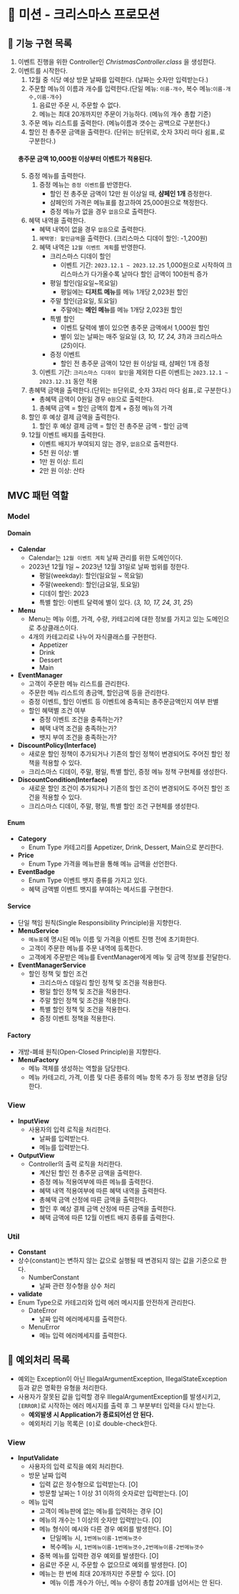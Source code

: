 # 🎄 미션 - 크리스마스 프로모션

## 📌 기능 구현 목록

1. 이벤트 진행을 위한 Controller인 *ChristmasController.class* 을 생성한다.
2. 이벤트를 시작한다.
    1. 12월 중 식당 예상 방문 날짜를 입력한다. (날짜는 숫자만 입력받는다.)
    2. 주문할 메뉴의 이름과 개수를 입력한다.(단일 메뉴: `이름-개수`, 복수 메뉴:`이름-개수,이름-개수`)
       1. 음료만 주문 시, 주문할 수 없다.
       2. 메뉴는 최대 20개까지만 주문이 가능하다. (메뉴의 개수 총합 기준)
    3. 주문 메뉴 리스트를 출력한다. (메뉴이름과 갯수는 공백으로 구분한다.)
    4. 할인 전 총주문 금액을 출력한다. (단위는 `원`단위로, 숫자 3자리 마다 쉼표`,`로 구분한다.)
   #### 총주문 금액 10,000원 이상부터 이벤트가 적용된다.
    5. 증정 메뉴를 출력한다.
        1. 증정 메뉴는 `증정 이벤트`를 반영한다.
            - 할인 전 총주문 금액이 12만 원 이상일 때, **샴페인 1개** 증정한다.
            - 샴페인의 가격은 메뉴표를 참고하여 25,000원으로 책정한다.
            - 증정 메뉴가 없을 경우 `없음`으로 출력한다.
    6. 혜택 내역을 출력한다.
       - 혜택 내역이 없을 경우 `없음`으로 출력한다.
       1. `혜택명: 할인금액`을 출력한다. (크리스마스 디데이 할인: -1,200원)
       2. 혜택 내역은 `12월 이벤트 계획`를 반영한다.
          - 크리스마스 디데이 할인
            - 이벤트 기간: `2023.12.1 ~ 2023.12.25`
              1,000원으로 시작하여 크리스마스가 다가올수록 날마다 할인 금액이 100원씩 증가
          - 평일 할인(일요일~목요일)
            - 평일에는 **디저트 메뉴**를 메뉴 1개당 2,023원 할인
          - 주말 할인(금요일, 토요일)
            - 주말에는 **메인 메뉴**를 메뉴 1개당 2,023원 할인
          - 특별 할인
            - 이벤트 달력에 별이 있으면 총주문 금액에서 1,000원 할인
            - 별이 있는 날짜는 매주 일요일 (*3, 10, 17, 24, 31*)과 크리스마스(*25*)이다.
          - 증정 이벤트
            - 할인 전 총주문 금액이 12만 원 이상일 때, 샴페인 1개 증정
       3. 이벤트 기간: `크리스마스 디데이 할인`을 제외한 다른 이벤트는 `2023.12.1 ~ 2023.12.31` 동안 적용
    7. 총혜택 금액을 출력한다.(단위는 `원`단위로, 숫자 3자리 마다 쉼표`,`로 구분한다.)
       - 총혜택 금액이 0원일 경우 `0원`으로 출력한다.
       1. 총혜택 금액 = 할인 금액의 합계 + 증정 메뉴의 가격
    8. 할인 후 예상 결제 금액을 출력한다. 
       1. 할인 후 예상 결제 금액 = 할인 전 총주문 금액 - 할인 금액
    9. 12월 이벤트 배지를 출력한다.
       - 이벤트 배지가 부여되지 않는 경우, `없음`으로 출력한다.
       - 5천 원 이상: 별
       - 1만 원 이상: 트리
       - 2만 원 이상: 산타

## MVC 패턴 역할
### Model
#### Domain
- **Calendar**
  - Calendar는 `12월 이벤트 계획` 날짜 관리를 위한 도메인이다.
  - 2023년 12월 1일 ~ 2023년 12월 31일로 날짜 범위를 정한다.
    - 평일(weekday): 할인(일요일 ~ 목요일)
    - 주말(weekend): 할인(금요일, 토요일)
    - 디데이 할인: 2023
    - 특별 할인: 이벤트 달력에 별이 있다. (*3, 10, 17, 24, 31, 25*)
- **Menu**
  - Menu는 메뉴 이름, 가격, 수량, 카테고리에 대한 정보를 가지고 있는 도메인으로 추상클래스이다.
  - 4개의 카테고리로 나누어 자식클래스를 구현한다.
    - Appetizer
    - Drink
    - Dessert
    - Main
- **EventManager**
  - 고객이 주문한 메뉴 리스트를 관리한다.
  - 주문한 메뉴 리스트의 총금액, 할인금액 등을 관리한다.
  - 증정 이벤트, 할인 이벤트 등 이벤트에 충족되는 총주문금액인지 여부 판별
  - 할인 혜택별 조건 여부
    - 증정 이벤트 조건을 충족하는가?
    - 혜택 내역 조건을 충족하는가?
    - 뱃지 부여 조건을 충족하는가?
- **DiscountPolicy(Interface)**
  - 새로운 할인 정책이 추가되거나 기존의 할인 정책이 변경되어도 주어진 할인 정책을 적용할 수 있다. 
  - 크리스마스 디데이, 주말, 평일, 특별 할인, 증정 메뉴 정책 구현체를 생성한다.
- **DiscountCondition(Interface)**
  - 새로운 할인 조건이 추가되거나 기존의 할인 조건이 변경되어도 주어진 할인 조건을 적용할 수 있다. 
  - 크리스마스 디데이, 주말, 평일, 특별 할인 조건 구현체를 생성한다.
#### Enum
- **Category**
  - Enum Type 카테고리를 Appetizer, Drink, Dessert, Main으로 분리한다.
- **Price**
  - Enum Type 가격을 메뉴판을 통해 메뉴 금액을 선언한다.
- **EventBadge**
  - Enum Type 이벤트 뱃지 종류를 가지고 있다.
  - 혜택 금액별 이벤트 뱃지를 부여하는 메서드를 구현한다.
#### Service
- 단일 책임 원칙(Single Responsibility Principle)을 지향한다.
- **MenuService**
  - `메뉴표`에 명시된 메뉴 이름 및 가격을 이벤트 진행 전에 초기화한다.
  - 고객이 주문한 메뉴를 주문 내역에 등록한다.
  - 고객에게 주문받은 메뉴를 EventManager에게 메뉴 및 금액 정보를 전달한다.
- **EventManagerService**
  - 할인 정책 및 할인 조건
    - 크리스마스 데일리 할인 정책 및 조건을 적용한다.
    - 평일 할인 정책 및 조건을 적용한다.
    - 주말 할인 정책 및 조건을 적용한다.
    - 특별 할인 정책 및 조건을 적용한다.
    - 증정 이벤트 정책을 적용한다.
#### Factory
- 개방-폐쇄 원칙(Open-Closed Principle)을 지향한다.
- **MenuFactory**
  - 메뉴 객체를 생성하는 역할을 담당한다.
  - 메뉴 카테고리, 가격, 이름 및 다른 종류의 메뉴 항목 추가 등 정보 변경을 담당한다.
### View
- **InputView**
  - 사용자의 입력 로직을 처리한다.
    - 날짜를 입력받는다.
    - 메뉴를 입력받는다.
- **OutputView**
  - Controller의 출력 로직을 처리한다.
    - 계산된 할인 전 총주문 금액을 출력한다.
    - 증정 메뉴 적용여부에 따른 메뉴를 출력한다.
    - 혜택 내역 적용여부에 따른 혜택 내역을 출력한다.
    - 총혜택 금액 산정에 따른 금액을 출력한다.
    - 할인 후 예상 결제 금액 산정에 따른 금액을 출력한다.
    - 혜택 금액에 따른 12월 이벤트 배지 종류를 출력한다.
### Util
- **Constant**
- 상수(constant)는 변하지 않는 값으로 실행될 때 변경되지 않는 값을 기준으로 한다.
  - NumberConstant
    - 날짜 관련 정수형을 상수 처리
- **validate**
- Enum Type으로 카테고리와 입력 에러 메시지를 안전하게 관리한다.
  - DateError
    - 날짜 입력 에러메세지를 출력한다.
  - MenuError
    - 메뉴 입력 에러메세지를 출력한다.
## 📌 예외처리 목록

- 예외는 Exception이 아닌 IllegalArgumentException, IllegalStateException 등과 같은 명확한 유형을 처리한다.
- 사용자가 잘못된 값을 입력할 경우 IllegalArgumentException를 발생시키고, `[ERROR]`로 시작하는 에러 메시지를 출력 후 그 부분부터 입력을 다시 받는다.
    - **예외발생 시 Application가 종료되어선 안 된다.**
    - 예외처리 기능 목록은 `[O]`로 double-check한다.

### View
- **InputValidate**
    - 사용자의 입력 로직을 예외 처리한다.
    - 방문 날짜 입력
      - 입력 값은 정수형으로 입력받는다. [O]
      - 방문할 날짜는 1 이상 31 이하의 숫자로만 입력받는다. [O]
    - 메뉴 입력
      - 고객이 메뉴판에 없는 메뉴를 입력하는 경우 [O]
      - 메뉴의 개수는 1 이상의 숫자만 입력받는다. [O]
      - 메뉴 형식이 예시와 다른 경우 예외를 발생한다. [O]
        - 단일메뉴 시, `1번메뉴이름-1번메뉴갯수`
        - 복수메뉴 시, `1번메뉴이름-1번메뉴갯수,2번메뉴이름-2번메뉴갯수`
      - 중복 메뉴를 입력한 경우 예외를 발생한다. [O]
      - 음료만 주문 시, 주문할 수 없으므로 예외를 발생한다. [O]
      - 메뉴는 한 번에 최대 20개까지만 주문할 수 있다. [O]
        - 메뉴 이름 개수가 아닌, 메뉴 수량이 총합 20개를 넘어서는 안 된다.